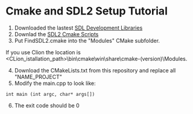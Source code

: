 # Cmake and SDL2 Setup Tutorial

1. Downloaded the lastest [SDL Development Libraries](https://www.libsdl.org/download-2.0.php)
2. Downlad the [SDL2 Cmake Scripts](https://github.com/tcbrindle/sdl2-cmake-scripts)
3. Put FindSDL2.cmake into the "Modules" CMake subfolder.

If you use Clion the location is <CLion_istallation_path>\bin\cmake\win\share\cmake-(version)\Modules.

4. Download the CMakeLists.txt from this repository and replace all "NAME_PROJECT"
5. Modify the main.cpp to look like:

`int main (int argc, char* args[])`

6. The exit code should be 0
